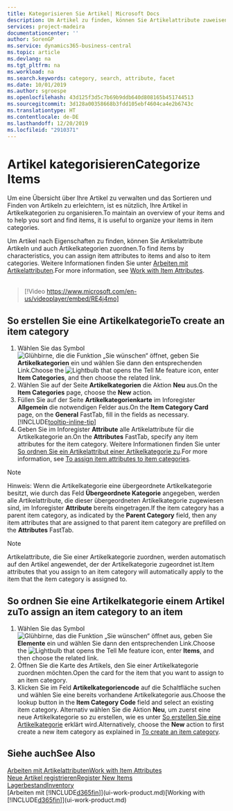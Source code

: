 ```yaml
---
title: Kategorisieren Sie Artikel| Microsoft Docs
description: Um Artikel zu finden, können Sie Artikelattribute zuweisen und Artikel nach den definierten Kategorien organisieren.
services: project-madeira
documentationcenter: ''
author: SorenGP
ms.service: dynamics365-business-central
ms.topic: article
ms.devlang: na
ms.tgt_pltfrm: na
ms.workload: na
ms.search.keywords: category, search, attribute, facet
ms.date: 10/01/2019
ms.author: sgroespe
ms.openlocfilehash: 43d125f3d5c7b69b9ddb640d808165b451744513
ms.sourcegitcommit: 3d128a00358668b3fdd105ebf4604ca4e2b6743c
ms.translationtype: HT
ms.contentlocale: de-DE
ms.lasthandoff: 12/20/2019
ms.locfileid: "2910371"
---
```

# <a name="categorize-items"></a><span data-ttu-id="5f3d3-103">Artikel kategorisieren</span><span class="sxs-lookup"><span data-stu-id="5f3d3-103">Categorize Items</span></span>
<span data-ttu-id="5f3d3-104">Um eine Übersicht über Ihre Artikel zu verwalten und das Sortieren und Finden von Artikeln zu erleichtern, ist es nützlich, Ihre Artikel in Artikelkategorien zu organisieren.</span><span class="sxs-lookup"><span data-stu-id="5f3d3-104">To maintain an overview of your items and to help you sort and find items, it is useful to organize your items in item categories.</span></span>

<span data-ttu-id="5f3d3-105">Um Artikel nach Eigenschaften zu finden, können Sie Artikelattribute Artikeln und auch Artikelkategorien zuordnen.</span><span class="sxs-lookup"><span data-stu-id="5f3d3-105">To find items by characteristics, you can assign item attributes to items and also to item categories.</span></span> <span data-ttu-id="5f3d3-106">Weitere Informationen finden Sie unter [Arbeiten mit Artikelattributen](inventory-how-work-item-attributes.md).</span><span class="sxs-lookup"><span data-stu-id="5f3d3-106">For more information, see [Work with Item Attributes](inventory-how-work-item-attributes.md).</span></span>
<br><br>  

> [!Video https://www.microsoft.com/en-us/videoplayer/embed/RE4j4mo]

## <a name="to-create-an-item-category"></a><span data-ttu-id="5f3d3-107">So erstellen Sie eine Artikelkategorie</span><span class="sxs-lookup"><span data-stu-id="5f3d3-107">To create an item category</span></span>
1. <span data-ttu-id="5f3d3-108">Wählen Sie das Symbol ![Glühbirne, die die Funktion „Sie wünschen“ öffnet](media/ui-search/search_small.png "Was möchten Sie tun?"), geben Sie **Artikelkategorien** ein und wählen Sie dann den entsprechenden Link.</span><span class="sxs-lookup"><span data-stu-id="5f3d3-108">Choose the ![Lightbulb that opens the Tell Me feature](media/ui-search/search_small.png "Tell me what you want to do") icon, enter **Item Categories**, and then choose the related link.</span></span>
2. <span data-ttu-id="5f3d3-109">Wählen Sie auf der Seite **Artikelkategorien** die Aktion **Neu** aus.</span><span class="sxs-lookup"><span data-stu-id="5f3d3-109">On the **Item Categories** page, choose the **New** action.</span></span>
3. <span data-ttu-id="5f3d3-110">Füllen Sie auf der Seite **Artikelkategorienkarte** im Inforegister **Allgemein** die notwendigen Felder aus.</span><span class="sxs-lookup"><span data-stu-id="5f3d3-110">On the **Item Category Card** page, on the **General** FastTab, fill in the fields as necessary.</span></span> [!INCLUDE[tooltip-inline-tip](includes/tooltip-inline-tip_md.md)]
4. <span data-ttu-id="5f3d3-111">Geben Sie im Inforegister **Attribute** alle Artikelattribute für die Artikelkategorie an.</span><span class="sxs-lookup"><span data-stu-id="5f3d3-111">On the **Attributes** FastTab, specify any item attributes for the item category.</span></span> <span data-ttu-id="5f3d3-112">Weitere Informationen finden Sie unter [So ordnen Sie ein Artikelattribut einer Artikelkategorie zu](inventory-how-work-item-attributes.md#to-assign-item-attributes-to-item-categories).</span><span class="sxs-lookup"><span data-stu-id="5f3d3-112">For more information, see [To assign item attributes to item categories](inventory-how-work-item-attributes.md#to-assign-item-attributes-to-item-categories).</span></span>

> [!NOTE]  
>   <span data-ttu-id="5f3d3-113">Hinweis: Wenn die Artikelkategorie eine übergeordnete Artikelkategorie besitzt, wie durch das Feld **Übergeordnete Kategorie** angegeben, werden alle Artikelattribute, die dieser übergeordneten Artikelkategorie zugewiesen sind, im Inforegister **Attribute** bereits eingetragen.</span><span class="sxs-lookup"><span data-stu-id="5f3d3-113">If the item category has a parent item category, as indicated by the **Parent Category** field, then any item attributes that are assigned to that parent item category are prefilled on the **Attributes** FastTab.</span></span>

> [!NOTE]  
>   <span data-ttu-id="5f3d3-114">Artikelattribute, die Sie einer Artikelkategorie zuordnen, werden automatisch auf den Artikel angewendet, der der Artikelkategorie zugeordnet ist.</span><span class="sxs-lookup"><span data-stu-id="5f3d3-114">Item attributes that you assign to an item category will automatically apply to the item that the item category is assigned to.</span></span>

## <a name="to-assign-an-item-category-to-an-item"></a><span data-ttu-id="5f3d3-115">So ordnen Sie eine Artikelkategorie einem Artikel zu</span><span class="sxs-lookup"><span data-stu-id="5f3d3-115">To assign an item category to an item</span></span>
1. <span data-ttu-id="5f3d3-116">Wählen Sie das Symbol ![Glühbirne, das die Funktion „Sie wünschen“ öffnet](media/ui-search/search_small.png "Was möchten Sie tun?") aus, geben Sie **Elemente** ein und wählen Sie dann den entsprechenden Link.</span><span class="sxs-lookup"><span data-stu-id="5f3d3-116">Choose the ![Lightbulb that opens the Tell Me feature](media/ui-search/search_small.png "Tell me what you want to do") icon, enter **Items**, and then choose the related link.</span></span>
2. <span data-ttu-id="5f3d3-117">Öffnen Sie die Karte des Artikels, den Sie einer Artikelkategorie zuordnen möchten.</span><span class="sxs-lookup"><span data-stu-id="5f3d3-117">Open the card for the item that you want to assign to an item category.</span></span>
3. <span data-ttu-id="5f3d3-118">Klicken Sie im Feld **Artikelkategoriencode** auf die Schaltfläche suchen und wählen Sie eine bereits vorhandene Artikelkategorie aus.</span><span class="sxs-lookup"><span data-stu-id="5f3d3-118">Choose the lookup button in the **Item Category Code** field and select an existing item category.</span></span> <span data-ttu-id="5f3d3-119">Alternativ wählen Sie die Aktion **Neu**, um zuerst eine neue Artikelkategorie so zu erstellen, wie es unter [So erstellen Sie eine Artikelkategorie](inventory-how-categorize-items.md#to-create-an-item-category) erklärt wird.</span><span class="sxs-lookup"><span data-stu-id="5f3d3-119">Alternatively, choose the **New** action to first create a new item category as explained in [To create an item category](inventory-how-categorize-items.md#to-create-an-item-category).</span></span>

## <a name="see-also"></a><span data-ttu-id="5f3d3-120">Siehe auch</span><span class="sxs-lookup"><span data-stu-id="5f3d3-120">See Also</span></span>
[<span data-ttu-id="5f3d3-121">Arbeiten mit Artikelattributen</span><span class="sxs-lookup"><span data-stu-id="5f3d3-121">Work with Item Attributes</span></span>](inventory-how-work-item-attributes.md)  
[<span data-ttu-id="5f3d3-122">Neue Artikel registrieren</span><span class="sxs-lookup"><span data-stu-id="5f3d3-122">Register New Items</span></span>](inventory-how-register-new-items.md)  
[<span data-ttu-id="5f3d3-123">Lagerbestand</span><span class="sxs-lookup"><span data-stu-id="5f3d3-123">Inventory</span></span>](inventory-manage-inventory.md)  
<span data-ttu-id="5f3d3-124">[Arbeiten mit [!INCLUDE[d365fin](includes/d365fin_md.md)]](ui-work-product.md)</span><span class="sxs-lookup"><span data-stu-id="5f3d3-124">[Working with [!INCLUDE[d365fin](includes/d365fin_md.md)]](ui-work-product.md)</span></span>
